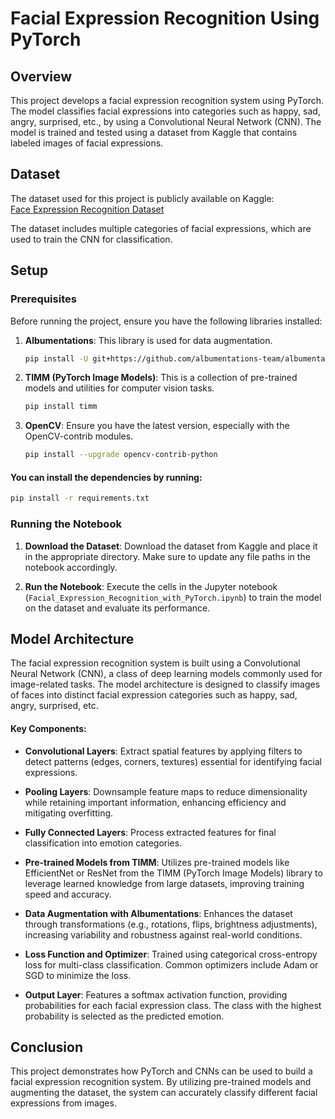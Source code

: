 # Facial Expression Recognition Using PyTorch


## Overview
This project develops a facial expression recognition system using PyTorch. The model classifies facial expressions into categories such as happy, sad, angry, surprised, etc., by using a Convolutional Neural Network (CNN). The model is trained and tested using a dataset from Kaggle that contains labeled images of facial expressions.

## Dataset
The dataset used for this project is publicly available on Kaggle:  
[Face Expression Recognition Dataset](https://www.kaggle.com/datasets/jonathanoheix/face-expression-recognition-dataset)

The dataset includes multiple categories of facial expressions, which are used to train the CNN for classification.

## Setup

### Prerequisites
Before running the project, ensure you have the following libraries installed:

1. **Albumentations**: This library is used for data augmentation.
   ```bash
   pip install -U git+https://github.com/albumentations-team/albumentations
   ```

2. **TIMM (PyTorch Image Models)**: This is a collection of pre-trained models and utilities for computer vision tasks.
   ```bash
   pip install timm
   ```

3. **OpenCV**: Ensure you have the latest version, especially with the OpenCV-contrib modules.
   ```bash
   pip install --upgrade opencv-contrib-python
   ```

#### You can install the dependencies by running:

```bash
pip install -r requirements.txt
```

### Running the Notebook
1. **Download the Dataset**: Download the dataset from Kaggle and place it in the appropriate directory. Make sure to update any file paths in the notebook accordingly.
   
2. **Run the Notebook**: Execute the cells in the Jupyter notebook (`Facial_Expression_Recognition_with_PyTorch.ipynb`) to train the model on the dataset and evaluate its performance.

## Model Architecture
The facial expression recognition system is built using a Convolutional Neural Network (CNN), a class of deep learning models commonly used for image-related tasks. The model architecture is designed to classify images of faces into distinct facial expression categories such as happy, sad, angry, surprised, etc.

#### Key Components:

- **Convolutional Layers**: Extract spatial features by applying filters to detect patterns (edges, corners, textures) essential for identifying facial expressions.
- **Pooling Layers**: Downsample feature maps to reduce dimensionality while retaining important information, enhancing efficiency and mitigating overfitting.
- **Fully Connected Layers**: Process extracted features for final classification into emotion categories.

- **Pre-trained Models from TIMM**: Utilizes pre-trained models like EfficientNet or ResNet from the TIMM (PyTorch Image Models) library to leverage learned knowledge from large datasets, improving training speed and accuracy.

- **Data Augmentation with Albumentations**: Enhances the dataset through transformations (e.g., rotations, flips, brightness adjustments), increasing variability and robustness against real-world conditions.

- **Loss Function and Optimizer**: Trained using categorical cross-entropy loss for multi-class classification. Common optimizers include Adam or SGD to minimize the loss.

- **Output Layer**: Features a softmax activation function, providing probabilities for each facial expression class. The class with the highest probability is selected as the predicted emotion.


## Conclusion
This project demonstrates how PyTorch and CNNs can be used to build a facial expression recognition system. By utilizing pre-trained models and augmenting the dataset, the system can accurately classify different facial expressions from images.

